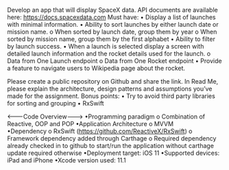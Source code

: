 Develop an app that will display SpaceX data.
API documents are available here: https://docs.spacexdata.com
Must have:
• Display a list of launches with minimal information.
• Ability to sort launches by either launch date or mission name.
o When sorted by launch date, group them by year
o When sorted by mission name, group them by the first alphabet
• Ability to filter by launch success.
• When a launch is selected display a screen with detailed launch information and the
rocket details used for the launch.
o Data from One Launch endpoint
o Data from One Rocket endpoint
• Provide a feature to navigate users to Wikipedia page about the rocket.

Please create a public repository on Github and share the link.
In Read Me, please explain the architecture, design patterns and assumptions you’ve made
for the assignment.
Bonus points:
• Try to avoid third party libraries for sorting and grouping
• RxSwift


<---Code Overview--->
•Programming paradigm
o Combination of Reactive, OOP and POP 
•Application Architecture
o MVVM  
•Dependency
o RxSwift (https://github.com/ReactiveX/RxSwift) 
o Framework dependency added through Carthage 
o Required dependency already checked in to github to start/run the application without carthage update required otherwise 
•Deployment target: iOS 11
•Supported devices: iPad and iPhone
•Xcode  version used: 11.1
